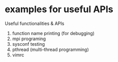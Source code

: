 # examples for useful APIs

Useful functionalities & APIs

1.  function name printing (for debugging)
2.  mpi programing
3.  sysconf testing
4.  pthread (multi-thread programming)
5.  vimrc 
